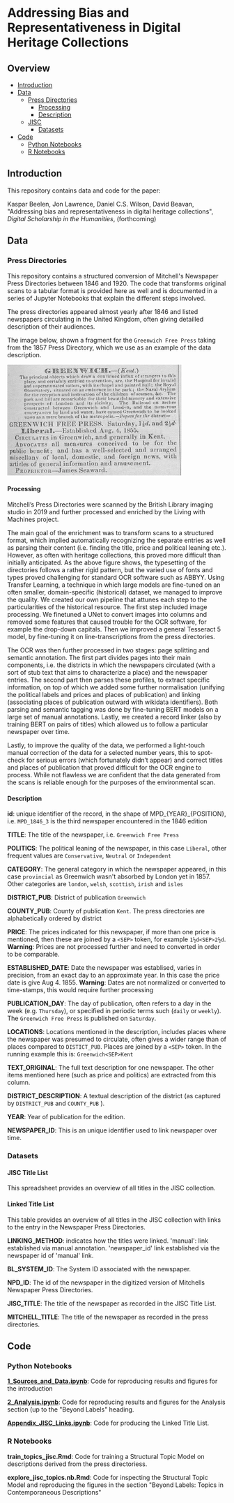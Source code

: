 # Addressing Bias and Representativeness in Digital Heritage Collections



## Overview

- [Introduction](#introduction)
- [Data](#data)
    - [Press Directories](#press-directories)
        - [Processing](#processing)
        - [Description](#description)  
    - [JISC](#jisc)
        - [Datasets](#datasets) 
- [Code](#code)
    - [Python Notebooks](#python-notebooks)
    - [R Notebooks](#r-notebooks) 

## Introduction

This repository contains data and code for the paper:

Kaspar Beelen, Jon Lawrence, Daniel C.S. Wilson, David Beavan, "Addressing bias and representativeness in digital heritage collections", _Digital Scholarship in the Humanities_, (forthcoming)

## Data

### Press Directories

This repository contains a structured conversion of Mitchell's Newspaper Press Directories between 1846 and 1920. The code that transforms original scans to a tabular format is provided here as well and is documented in a series of Jupyter Notebooks that explain the different steps involved. 

The press directories appeared almost yearly after 1846 and listed newspapers circulating in the United Kingdom, often giving detailled description of their audiences. 

The image below, shown a fragment for the `Greenwich Free Press` taking from the 1857 Press Directory, which we use as an example of the data description.

<img src="img/example.png" alt="Example of the Greenwich Free Press" width="400" >

#### Processing

Mitchell’s Press Directories were scanned by the British Library imaging studio in 2019 and further processed and enriched by the Living with Machines project.

The main goal of the enrichment was to transform scans to a structured format, which implied automatically recognizing the separate entries as well as parsing their content (i.e. finding the title, price and political leaning etc.). However, as often with heritage collections, this proved more difficult than initially anticipated. As the above figure shows, the typesetting of the directories follows a rather rigid pattern, but the varied use of fonts and types proved challenging for standard OCR software such as ABBYY.  Using Transfer Learning, a technique in which large models are fine-tuned on an often smaller, domain-specific (historical) dataset, we managed to improve the quality. We created our own pipeline that attunes each step to the particularities of the historical resource. The first step included image processing. We finetuned a UNet to convert images into columns and removed some features that caused trouble for the OCR software, for example the drop-down capitals. Then we improved a general Tesseract 5 model, by fine-tuning it on line-transcriptions from the press directories. 

The OCR was then further processed in two stages: page splitting and semantic annotation. The first part divides pages into their main components, i.e. the districts in which the newspapers circulated (with a sort of stub text that aims to characterize a place) and the newspaper entries. The second part then parses these profiles, to extract specific information, on top of which we added some further normalisation (unifying the political labels and prices and places of publication) and linking (associating places of publication outward with wikidata identifiers). Both parsing and semantic tagging was done by fine-tuning BERT models on a large set of manual annotations. Lastly, we created a record linker (also by training BERT on pairs of titles) which allowed us to follow a particular newspaper over time. 

Lastly, to improve the quality of the data, we performed a light-touch manual correction of the data for a selected number years, this to spot-check for serious errors (which fortunately didn’t appear) and correct titles and places of publication that proved difficult for the OCR engine to process. While not flawless we are confident that the data generated from the scans is reliable enough for the purposes of the environmental scan.

#### Description

**id**: unique identifier of the record, in the shape of MPD_{YEAR}_{POSITION}, i.e. `MPD_1846_3` is the third newspaper encountered in the 1846 edition

**TITLE**: The title of the newspaper, i.e. `Greenwich Free Press`

**POLITICS**: The political leaning of the newspaper, in this case `Liberal`, other frequent values are `Conservative`, `Neutral` or `Independent`

**CATEGORY**: The general category in which the newspaper appeared, in this case `provincial` as Greenwich wasn't absorbed by London yet in 1857. Other categories are `london`, `welsh`, `scottish`, `irish` and `isles` 

**DISTRICT_PUB**: District of publication `Greenwich`

**COUNTY_PUB**: County of publication `Kent`. The press directories are alphabetically ordered by district

**PRICE**: The prices indicated for this newspaper, if more than one price is mentioned, then these are joined by a `<SEP>` token, for example `1½d<SEP>2½d`. **Warning**: Prices are not processed further and need to converted in order to be comparable.

**ESTABLISHED_DATE**: Date the newspaper was establised, varies in precision, from an exact day to an approximate year. In this case the price date is give Aug 4. 1855. **Warning**: Dates are not normalized or converted to time-stamps, this would require further processing

**PUBLICATION_DAY**: The day of publication, often refers to a day in the week (e.g. `Thursday`), or specified in periodic terms such (`daily` or `weekly`). The `Greenwich Free Press` is published on `Saturday`.

**LOCATIONS**: Locations mentioned in the description, includes places where the newspaper was presumed to circulate, often gives a wider range than of places compared to `DISTICT_PUB`. Places are joined by a `<SEP>` token. In the running example this is: `Greenwich<SEP>Kent`

**TEXT_ORIGINAL**: The full text description for one newspaper. The other items mentioned here (such as price and politics) are extracted from this column. 

**DISTRICT_DESCRIPTION**: A textual description of the district (as captured by `DISTRICT_PUB` and `COUNTY_PUB` ). 

**YEAR**: Year of publication for the edition.

**NEWSPAPER_ID**: This is an unique identifier used to link newspaper over time. 


### Datasets

#### JISC Title List

This spreadsheet provides an overview of all titles in the JISC collection. 

#### Linked Title List

This table provides an overview of all titles in the JISC collection with links to the entry in the Newspaper Press Directories. 

**LINKING_METHOD**: indicates how the titles were linked. 'manual': link established via manual annotation. 'newspaper_id' link established via the newspaper id of 'manual' link.

**BL_SYSTEM_ID**: The System ID associated with the newspaper. 

**NPD_ID**: The id of the newspaper in the digitized version of Mitchells Newspaper Press Directories.

**JISC_TITLE**: The title of the newspaper as recorded in the JISC Title List.

**MITCHELL_TITLE**: The title of the newspaper as recorded in the press directories.

## Code

### Python Notebooks

**[1_Sources_and_Data.ipynb](https://github.com/Living-with-machines/PressDirectories/blob/main/code/1_Sources_and_Data.ipynb)**: Code for reproducing results and figures for the introduction

**[2_Analysis.ipynb](https://github.com/Living-with-machines/PressDirectories/blob/main/code/2_Analysis.ipynb)**: Code for reproducing results and figures for the Analysis section (up to the "Beyond Labels" heading.

**[Appendix_JISC_Links.ipynb](https://github.com/Living-with-machines/PressDirectories/blob/main/code/Appendix_JISC_Links.ipynb)**: Code for producing the Linked Title List.

### R Notebooks


**train_topics_jisc.Rmd**: Code for training a Structural Topic Model on descriptions derived from the press directoriess.

**explore_jisc_topics.nb.Rmd**: Code for inspecting the Structural Topic Model and reproducing the figures in the section "Beyond Labels: Topics in Contemporaneous Descriptions"

